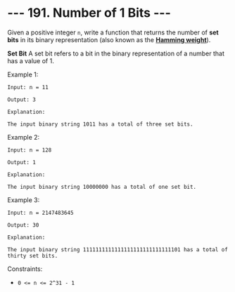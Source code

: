 # --- 191. Number of 1 Bits ---

Given a positive integer `n`, write a function that returns the number of **set bits** in its binary 
representation (also known as the **[Hamming weight](https://en.wikipedia.org/wiki/Hamming_weight)**).

**Set Bit**
A set bit refers to a bit in the binary representation of a number that has a value of 1.


Example 1:
```
Input: n = 11

Output: 3

Explanation:

The input binary string 1011 has a total of three set bits.
```
Example 2:
```
Input: n = 128

Output: 1

Explanation:

The input binary string 10000000 has a total of one set bit.
```

Example 3:
```
Input: n = 2147483645

Output: 30

Explanation:

The input binary string 1111111111111111111111111111101 has a total of thirty set bits.
```

Constraints:

- `0 <= n <= 2^31 - 1`
